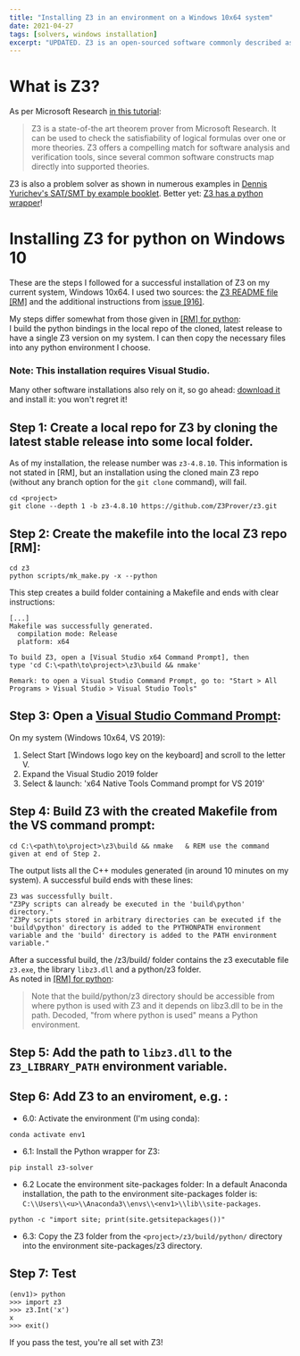```yaml
---
title: "Installing Z3 in an environment on a Windows 10x64 system"
date: 2021-04-27
tags: [solvers, windows installation]
excerpt: "UPDATED. Z3 is an open-sourced software commonly described as a 'theorem prover'. It is also a problem solver..."
---
```


# What is Z3?

As per Microsoft Research [in this tutorial](https://rise4fun.com/z3/tutorial):  
>Z3 is a state-of-the art theorem prover from Microsoft Research. It can be used to check the satisfiability of logical formulas over one or more theories. Z3 offers a compelling match for software analysis and verification tools, since several common software constructs map directly into supported theories. 

Z3 is also a problem solver as shown in numerous examples in [Dennis Yurichev's SAT/SMT by example booklet](https://yurichev.com/writings/SAT_SMT_by_example.pdf). Better yet: [Z3 has a python wrapper](https://github.com/Z3Prover/z3)!


# Installing Z3 for python on Windows 10

These are the steps I followed for a successful installation of Z3 on my current system, Windows 10x64. I used two sources: the [Z3 README file [RM]](https://github.com/Z3Prover/z3/blob/master/README.md) and the additional instructions from [issue [916]](https://github.com/Z3Prover/z3/issues/916).  

My steps differ somewhat from those given in [[RM] for python](https://github.com/Z3Prover/z3#python):  
I build the python bindings in the local repo of the cloned, latest release to have a single Z3 version on my system. I can then copy the necessary files into any python environment I choose.

### Note: This installation requires Visual Studio.
Many other software installations also rely on it, so go ahead: [download it](https://visualstudio.microsoft.com/downloads/?utm_medium=microsoft&utm_source=docs.microsoft.com&utm_campaign=navigation+cta&utm_content=download+vs2019) and install it: you won't regret it!

## Step 1: Create a local repo for Z3 by cloning the __latest stable release__ into some local <project> folder.
As of my installation, the release number was `z3-4.8.10`. This information is not stated in [RM], but an installation using the cloned main Z3 repo (without any branch option for the `git clone` command), will fail.
```
cd <project>
git clone --depth 1 -b z3-4.8.10 https://github.com/Z3Prover/z3.git
```

## Step 2: Create the makefile into the local Z3 repo [RM]:
```
cd z3
python scripts/mk_make.py -x --python
```
This step creates a build folder containing a Makefile and ends with clear instructions:
```
[...]
Makefile was successfully generated.
  compilation mode: Release
  platform: x64

To build Z3, open a [Visual Studio x64 Command Prompt], then
type 'cd C:\<path\to\project>\z3\build && nmake'

Remark: to open a Visual Studio Command Prompt, go to: "Start > All Programs > Visual Studio > Visual Studio Tools"
```
## Step 3: Open a [Visual Studio Command Prompt](https://docs.microsoft.com/en-us/visualstudio/ide/reference/command-prompt-powershell?view=vs-2019):
On my system (Windows 10x64, VS 2019):
 1. Select Start [Windows logo key on the keyboard] and scroll to the letter V.
 2. Expand the Visual Studio 2019 folder
 3. Select & launch: 'x64 Native Tools Command prompt for VS 2019'

## Step 4: Build Z3 with the created Makefile from the VS command prompt:
```
cd C:\<path\to\project>\z3\build && nmake   & REM use the command given at end of Step 2.
```
The output lists all the C++ modules generated (in around 10 minutes on my system). A successful build ends with these lines:
```
Z3 was successfully built.
"Z3Py scripts can already be executed in the 'build\python' directory."
"Z3Py scripts stored in arbitrary directories can be executed if the 'build\python' directory is added to the PYTHONPATH environment variable and the 'build' directory is added to the PATH environment variable."
```

After a successful build, the <project>/z3/build/ folder contains the z3 executable file `z3.exe`, the library `libz3.dll` and a python/z3 folder.    
As noted in [[RM] for python](https://github.com/Z3Prover/z3#python):
>Note that the build/python/z3 directory should be accessible from where python is used with Z3 and it depends on libz3.dll to be in the path.
Decoded, "from where python is used" means a Python environment.

## Step 5: Add the path to `libz3.dll` to the `Z3_LIBRARY_PATH` environment variable.

## Step 6: Add Z3 to an enviroment, e.g. <env1>:
* 6.0: Activate the environment (I'm using conda):
```
conda activate env1
```
* 6.1: Install the Python wrapper for Z3:
```
pip install z3-solver
```
* 6.2 Locate the environment site-packages folder:
In a default Anaconda installation, the path to the environment site-packages folder is: `C:\\Users\\<u>\\Anaconda3\\envs\\<env1>\\lib\\site-packages`.
```
python -c "import site; print(site.getsitepackages())"
```

* 6.3: Copy the Z3 folder from the `<project>/z3/build/python/` directory into the <env1> environment site-packages/z3 directory.


## Step 7: Test
```
(env1)> python
>>> import z3
>>> z3.Int('x')
x
>>> exit()
```
If you pass the test, you're all set with Z3!


